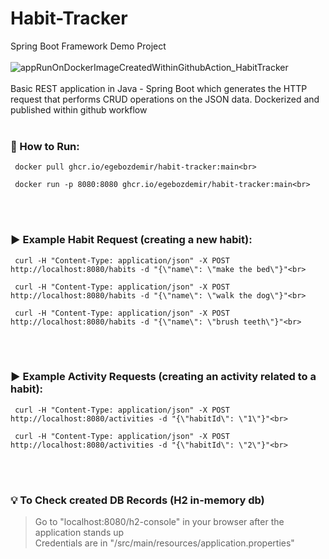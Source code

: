 # Habit-Tracker
Spring Boot Framework Demo Project
<br><br>
![appRunOnDockerImageCreatedWithinGithubAction_HabitTracker](https://github.com/egebozdemir/Habit-Tracker/assets/56095796/e0e163e6-eea7-4abe-accd-088543119613)
<br><br>
Basic REST application in Java - Spring Boot which generates the HTTP request that performs CRUD operations on the JSON data. Dockerized and published within github workflow
<br><br>
### :running: How to Run: <br>
```console
 docker pull ghcr.io/egebozdemir/habit-tracker:main<br>
```
```console
 docker run -p 8080:8080 ghcr.io/egebozdemir/habit-tracker:main<br>
```
<br><br>
### :arrow_forward: Example Habit Request (creating a new habit):<br>
```console
 curl -H "Content-Type: application/json" -X POST http://localhost:8080/habits -d "{\"name\": \"make the bed\"}"<br>
```
```console
 curl -H "Content-Type: application/json" -X POST http://localhost:8080/habits -d "{\"name\": \"walk the dog\"}"<br>
```
```console
 curl -H "Content-Type: application/json" -X POST http://localhost:8080/habits -d "{\"name\": \"brush teeth\"}"<br>
```
<br><br>
### :arrow_forward: Example Activity Requests (creating an activity related to a habit):<br>
```console
 curl -H "Content-Type: application/json" -X POST http://localhost:8080/activities -d "{\"habitId\": \"1\"}"<br>
```
```console
 curl -H "Content-Type: application/json" -X POST http://localhost:8080/activities -d "{\"habitId\": \"2\"}"<br>
```
<br><br>
### :bulb: To Check created DB Records (H2 in-memory db)<br>
> Go to "localhost:8080/h2-console" in your browser after the application stands up<br>
> Credentials are in "/src/main/resources/application.properties"<br>

